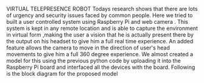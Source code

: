 VIRTUAL TELEPRESENCE ROBOT 
Todays research shows that there are lots of urgency and security issues faced by common people.
Here we tried to built a user controlled system using Raspberry Pi and web camera . 
This system is kept in any remote location and is able to capture the environment in virtual form ,making the  user a vision that
he is actually present there by the output on his  headset to give him a full real time experience.
An added feature allows the camera to move in the direction of user's head movements to give him a full 360 degree experience.
We almost created a model for this using the previous python code by uploading it into the Raspberry Pi board and interfaced all the devices with the board.
Following is the block diagram for the  proposed model 
